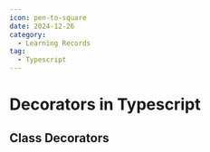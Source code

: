 ```yaml
---
icon: pen-to-square
date: 2024-12-26
category:
  - Learning Records
tag:
  - Typescript
---
```


# Decorators in Typescript

## Class Decorators

